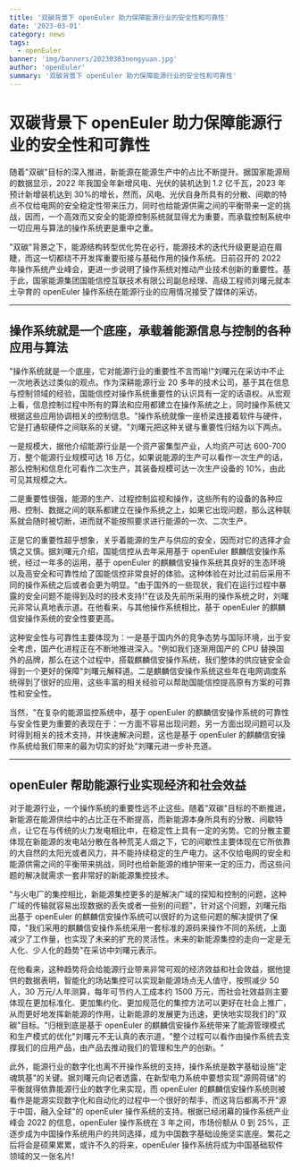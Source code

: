 ```yaml
---
title: '双碳背景下 openEuler 助力保障能源行业的安全性和可靠性'
date: '2023-03-01'
category: news
tags:
  - openEuler
banner: 'img/banners/20230303nengyuan.jpg'
author: 'openEuler'
summary: '双碳背景下 openEuler 助力保障能源行业的安全性和可靠性'
---
```

# 双碳背景下 openEuler 助力保障能源行业的安全性和可靠性

随着"双碳"目标的深入推进，新能源在能源生产中的占比不断提升。据国家能源局的数据显示，2022
年我国全年新增风电、光伏的装机达到 1.2 亿千瓦，2023 年预计新增装机达到
30%的增长，然而，风电、光伏自身所具有的分散、间歇的特点不仅给电网的安全稳定性带来压力，同时也给能源供需之间的平衡带来一定的挑战，因而，一个高效而又安全的能源控制系统就显得尤为重要，而承载控制系统中一切应用与算法的操作系统更是重中之重。

"双碳"背景之下，能源结构转型优化势在必行，能源技术的迭代升级更是迫在眉睫，而这一切都绕不开发挥重要衔接与基础作用的操作系统。日前召开的
2022
年操作系统产业峰会，更进一步说明了操作系统对推动产业技术创新的重要性。基于此，国家能源集团国能信控互联技术有限公司副总经理、高级工程师刘曙元就本土孕育的
openEuler 操作系统在能源行业的应用情况接受了媒体的采访。

---

## 操作系统就是一个底座，承载着能源信息与控制的各种应用与算法

"操作系统就是一个底座，它对能源行业的重要性不言而喻!"刘曙元在采访中不止一次地表达过类似的观点。作为深耕能源行业
20
多年的技术公司，基于其在信息与控制领域的经验，国能信控对操作系统重要性的认识具有一定的话语权。从宏观上看，信息控制过程中所有的算法和应用都建立在操作系统之上，同时操作系统又根据这些应用协调相关的控制信息。"操作系统就像一座桥梁连接着软件与硬件，它是打通软硬件之间联系的关键。"刘曙元把这种关键与重要性归结为以下两点。

一是规模大，据他介绍能源行业是一个资产密集型产业，人均资产可达 600-700
万，整个能源行业规模可达 18
万亿，如果说能源的生产可以看作一次生产的话，那么控制和信息化可看作二次生产，其装备规模可达一次生产设备的
10%，由此可见其规模之大。

二是重要性很强，能源的生产、过程控制监视和操作，这些所有的设备的各种应用、控制、数据之间的联系都建立在操作系统之上，如果它出现问题，那么这种联系就会随时被切断，进而就不能按照要求进行能源的一次、二次生产。

正是它的重要性超乎想象，关乎着能源的生产与供应的安全，因而对它的选择才会慎之又慎。据刘曙元介绍，国能信控从去年采用基于
openEuler 麒麟信安操作系统，经过一年多的运用，基于 openEuler
的麒麟信安操作系统其良好的生态环境以及高安全和可靠性给了国能信控非常良好的体验。这种体验在对比过前后采用不同的操作系统之后或者会更为明显。"由于国外的一些现状，我们在运行过程中暴露的安全问题不能得到及时的技术支持!"在谈及先前所采用的操作系统之时，刘曙元非常认真地表示道。在他看来，与其他操作系统相比，基于
openEuler 的麒麟信安操作系统的安全性要更高。

这种安全性与可靠性主要体现为：一是基于国内外的竞争态势与国际环境，出于安全考虑，国产化进程正在不断地推进深入。"例如我们逐渐用国产的
CPU
替换国外的品牌，那么在这个过程中，搭载麒麟信安操作系统，我们整体的供应链安全会得到一个更好的保障"刘曙元解释道。二是麒麟信安操作系统这些年在电网调度系统得到了很好的应用，这些丰富的相关经验可以帮助国能信控提高原有方案的可靠性和安全性。

当然，"在复杂的能源监控系统中，基于 openEuler
的麒麟信安操作系统的可靠性与安全性更为重要的表现在于：一方面不容易出现问题，另一方面出现问题可以及时得到相关的技术支持，并快速解决问题，这也是基于
openEuler
的麒麟信安操作系统给我们带来的最为切实的好处"刘曙元进一步补充道。

---

## openEuler 帮助能源行业实现经济和社会效益

对于能源行业，一个操作系统的重要性远不止这些。随着"双碳"目标的不断推进，新能源在能源供给中的占比正在不断提高，而新能源本身所具有的分散、间歇特点，让它在与传统的火力发电相比中，在稳定性上具有一定的劣势。它的分散主要体现在新能源的发电站分散在各种荒芜人烟之下，它的间歇性主要体现在它所依靠的大自然的太阳光或者风力，并不能持续稳定的生产电力。这不仅给电网的安全和能源供需之间的平衡带来挑战，同时也给新能源的维护带来一定的压力，而这些问题的解决就需求一套非常好的新能源集控技术。

"与火电厂的集控相比，新能源集控更多的是解决广域的探知和控制的问题，这种广域的传输就容易出现数据的丢失或者一些别的问题"，针对这个问题，刘曙元指出基于
openEuler
的麒麟信安操作系统可以很好的为这些问题的解决提供了保障，"我们采用的麒麟信安操作系统采用一套标准的源码来操作不同的系统，上面减少了工作量，也实现了未来的扩充的灵活性。未来的新能源集控的走向一定是无人化、少人化的趋势"在采访中刘曙元表示。

在他看来，这种趋势将会给能源行业带来非常可观的经济效益和社会效益，据他提供的数据表明，智能化的场站集控可以实现新能源场点无人值守，按照减少
50 人，30 万元/人年测算，每年可节约人工成本约 1500
万元，而社会社效益则主要体现在更加标准化、更加集约化、更加规范化的集控方法可以更好在社会上推广，从而更好地发挥新能源的作用，让新能源的发展更为迅速，更快地实现我们的"双碳"目标。"归根到底是基于
openEuler
的麒麟信安操作系统带来了能源管理模式和生产模式的优化"刘曙元不无认真的表示道，"整个过程可以看作由操作系统去支撑我们的应用产品，由产品去推动我们的管理和生产的创新。"

此外，能源行业的数字化也离不开操作系统的支持，操作系统是数字基础设施"定魂筑基"的关键。据刘曙元向记者透露，在新型电力系统中要想实现"源网荷储"的平衡就得依靠能源行业的数字化来实现，而
openEuler
的麒麟信安操作系统则被看作是能源实现数字化和自动化的过程中一个很好的帮手，而这背后都离不开"源于中国，融入全球"的
openEuler 操作系统的支持。根据已经闭幕的操作系统产业峰会 2022
的信息，openEuler 操作系统在 3 年之间，市场份额从 0 到
25%，正逐步成为中国操作系统用户的共同选择，成为中国数字基础设施坚实底座。繁花之后将会是硕果累累，或许不久的将来，openEuler
操作系统将成为中国基础软件领域的又一张名片!
